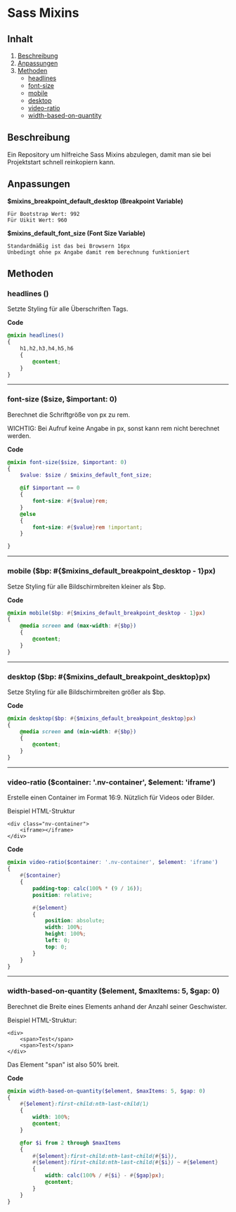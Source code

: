 # Sass Mixins

## Inhalt
1. [Beschreibung](#Beschreibung)
1. [Anpassungen](#Anpassungen)
1. [Methoden](#Methoden)
    * [headlines](#headlines)
    * [font-size](#font-size)
    * [mobile](#mobile)
    * [desktop](#desktop)
    * [video-ratio](#video-ratio)
    * [width-based-on-quantity](#width-based-on-quantity)

## Beschreibung

Ein Repository um hilfreiche Sass Mixins abzulegen, 
damit man sie bei Projektstart schnell reinkopiern kann.

## Anpassungen

**$mixins_breakpoint_default_desktop (Breakpoint Variable)**

    Für Bootstrap Wert: 992
    Für Uikit Wert: 960

**$mixins_default_font_size (Font Size Variable)**

    Standardmäßig ist das bei Browsern 16px
    Unbedingt ohne px Angabe damit rem berechnung funktioniert

## Methoden

### headlines () <a name="headlines"></a>

Setzte Styling für alle Überschriften Tags.

**Code**

```scss
@mixin headlines()
{
    h1,h2,h3,h4,h5,h6 
    {
        @content;
    }
}
```

___

### font-size ($size, $important: 0) <a name="font-size"></a>

Berechnet die Schriftgröße von px zu rem.

WICHTIG:
Bei Aufruf keine Angabe in px, sonst kann rem nicht berechnet werden.

**Code**

```scss
@mixin font-size($size, $important: 0)
{
    $value: $size / $mixins_default_font_size;

    @if $important == 0
    {
        font-size: #{$value}rem;
    }
    @else
    {
        font-size: #{$value}rem !important;
    }

}
```

___

### mobile ($bp: #{$mixins_default_breakpoint_desktop - 1}px) <a name="mobile"></a>

Setze Styling für alle Bildschirmbreiten kleiner als $bp.

**Code**

```scss
@mixin mobile($bp: #{$mixins_default_breakpoint_desktop - 1}px)
{
    @media screen and (max-width: #{$bp})
    {
        @content;
    }
}
```

___

### desktop ($bp: #{$mixins_default_breakpoint_desktop}px) <a name="desktop"></a>

Setze Styling für alle Bildschirmbreiten größer als $bp.

**Code**

```scss
@mixin desktop($bp: #{$mixins_default_breakpoint_desktop}px)
{
    @media screen and (min-width: #{$bp})
    {
        @content;
    }
}
```

___

### video-ratio ($container: '.nv-container', $element: 'iframe') <a name="video-ratio"></a>

Erstelle einen Container im Format 16:9.
Nützlich für Videos oder Bilder.

Beispiel HTML-Struktur
   
    <div class="nv-container">
        <iframe></iframe>
    </div>

**Code**

```scss
@mixin video-ratio($container: '.nv-container', $element: 'iframe')
{
    #{$container}
    {
        padding-top: calc(100% * (9 / 16));
        position: relative;

        #{$element} 
        {
            position: absolute;
            width: 100%;
            height: 100%;
            left: 0;
            top: 0;
        }
    }
}
```

___

### width-based-on-quantity ($element, $maxItems: 5, $gap: 0) <a name="width-based-on-quantity"></a>

Berechnet die Breite eines Elements anhand der Anzahl seiner Geschwister.

Beispiel HTML-Struktur:

    <div>
        <span>Test</span>
        <span>Test</span>
    </div>

Das Element "span" ist also 50% breit.

**Code**

```scss
@mixin width-based-on-quantity($element, $maxItems: 5, $gap: 0)
{
    #{$element}:first-child:nth-last-child(1) 
    {
        width: 100%;
        @content;
    }

    @for $i from 2 through $maxItems 
    {
        #{$element}:first-child:nth-last-child(#{$i}),
        #{$element}:first-child:nth-last-child(#{$i}) ~ #{$element} 
        {
            width: calc(100% / #{$i} - #{$gap}px);
            @content;
        }
    }
}
```